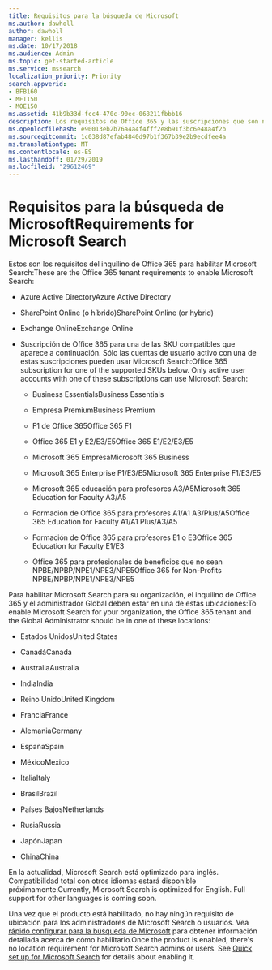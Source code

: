 ```yaml
---
title: Requisitos para la búsqueda de Microsoft
ms.author: dawholl
author: dawholl
manager: kellis
ms.date: 10/17/2018
ms.audience: Admin
ms.topic: get-started-article
ms.service: mssearch
localization_priority: Priority
search.appverid:
- BFB160
- MET150
- MOE150
ms.assetid: 41b9b33d-fcc4-470c-90ec-068211fbbb16
description: Los requisitos de Office 365 y las suscripciones que son necesarios para habilitación Microsoft Search
ms.openlocfilehash: e90013eb2b76a4a4f4fff2e8b91f3bc6e48a4f2b
ms.sourcegitcommit: 1c038d87efab4840d97b1f367b39e2b9ecdfee4a
ms.translationtype: MT
ms.contentlocale: es-ES
ms.lasthandoff: 01/29/2019
ms.locfileid: "29612469"
---
```

# <a name="requirements-for-microsoft-search"></a><span data-ttu-id="e2d08-103">Requisitos para la búsqueda de Microsoft</span><span class="sxs-lookup"><span data-stu-id="e2d08-103">Requirements for Microsoft Search</span></span>

<span data-ttu-id="e2d08-104">Estos son los requisitos del inquilino de Office 365 para habilitar Microsoft Search:</span><span class="sxs-lookup"><span data-stu-id="e2d08-104">These are the Office 365 tenant requirements to enable Microsoft Search:</span></span> 
  
- <span data-ttu-id="e2d08-105">Azure Active Directory</span><span class="sxs-lookup"><span data-stu-id="e2d08-105">Azure Active Directory</span></span>
    
- <span data-ttu-id="e2d08-106">SharePoint Online (o híbrido)</span><span class="sxs-lookup"><span data-stu-id="e2d08-106">SharePoint Online (or hybrid)</span></span>
    
- <span data-ttu-id="e2d08-107">Exchange Online</span><span class="sxs-lookup"><span data-stu-id="e2d08-107">Exchange Online</span></span>
    
- <span data-ttu-id="e2d08-p101">Suscripción de Office 365 para una de las SKU compatibles que aparece a continuación. Sólo las cuentas de usuario activo con una de estas suscripciones pueden usar Microsoft Search:</span><span class="sxs-lookup"><span data-stu-id="e2d08-p101">Office 365 subscription for one of the supported SKUs below. Only active user accounts with one of these subscriptions can use Microsoft Search:</span></span>
    
  - <span data-ttu-id="e2d08-110">Business Essentials</span><span class="sxs-lookup"><span data-stu-id="e2d08-110">Business Essentials</span></span>
    
  - <span data-ttu-id="e2d08-111">Empresa Premium</span><span class="sxs-lookup"><span data-stu-id="e2d08-111">Business Premium</span></span>
    
  - <span data-ttu-id="e2d08-112">F1 de Office 365</span><span class="sxs-lookup"><span data-stu-id="e2d08-112">Office 365 F1</span></span>
    
  - <span data-ttu-id="e2d08-113">Office 365 E1 y E2/E3/E5</span><span class="sxs-lookup"><span data-stu-id="e2d08-113">Office 365 E1/E2/E3/E5</span></span>
    
  - <span data-ttu-id="e2d08-114">Microsoft 365 Empresa</span><span class="sxs-lookup"><span data-stu-id="e2d08-114">Microsoft 365 Business</span></span>
    
  - <span data-ttu-id="e2d08-115">Microsoft 365 Enterprise F1/E3/E5</span><span class="sxs-lookup"><span data-stu-id="e2d08-115">Microsoft 365 Enterprise F1/E3/E5</span></span>
    
  - <span data-ttu-id="e2d08-116">Microsoft 365 educación para profesores A3/A5</span><span class="sxs-lookup"><span data-stu-id="e2d08-116">Microsoft 365 Education for Faculty A3/A5</span></span>
    
  - <span data-ttu-id="e2d08-117">Formación de Office 365 para profesores A1/A1 A3/Plus/A5</span><span class="sxs-lookup"><span data-stu-id="e2d08-117">Office 365 Education for Faculty A1/A1 Plus/A3/A5</span></span>
    
  - <span data-ttu-id="e2d08-118">Formación de Office 365 para profesores E1 o E3</span><span class="sxs-lookup"><span data-stu-id="e2d08-118">Office 365 Education for Faculty E1/E3</span></span>
    
  - <span data-ttu-id="e2d08-119">Office 365 para profesionales de beneficios que no sean NPBE/NPBP/NPE1/NPE3/NPE5</span><span class="sxs-lookup"><span data-stu-id="e2d08-119">Office 365 for Non-Profits NPBE/NPBP/NPE1/NPE3/NPE5</span></span>
    
<span data-ttu-id="e2d08-120">Para habilitar Microsoft Search para su organización, el inquilino de Office 365 y el administrador Global deben estar en una de estas ubicaciones:</span><span class="sxs-lookup"><span data-stu-id="e2d08-120">To enable Microsoft Search for your organization, the Office 365 tenant and the Global Administrator should be in one of these locations:</span></span>
  
- <span data-ttu-id="e2d08-121">Estados Unidos</span><span class="sxs-lookup"><span data-stu-id="e2d08-121">United States</span></span>
    
- <span data-ttu-id="e2d08-122">Canadá</span><span class="sxs-lookup"><span data-stu-id="e2d08-122">Canada</span></span>
    
- <span data-ttu-id="e2d08-123">Australia</span><span class="sxs-lookup"><span data-stu-id="e2d08-123">Australia</span></span>
    
- <span data-ttu-id="e2d08-124">India</span><span class="sxs-lookup"><span data-stu-id="e2d08-124">India</span></span>
    
- <span data-ttu-id="e2d08-125">Reino Unido</span><span class="sxs-lookup"><span data-stu-id="e2d08-125">United Kingdom</span></span>
    
- <span data-ttu-id="e2d08-126">Francia</span><span class="sxs-lookup"><span data-stu-id="e2d08-126">France</span></span>
    
- <span data-ttu-id="e2d08-127">Alemania</span><span class="sxs-lookup"><span data-stu-id="e2d08-127">Germany</span></span>
  
- <span data-ttu-id="e2d08-128">España</span><span class="sxs-lookup"><span data-stu-id="e2d08-128">Spain</span></span>
    
- <span data-ttu-id="e2d08-129">México</span><span class="sxs-lookup"><span data-stu-id="e2d08-129">Mexico</span></span>
    
- <span data-ttu-id="e2d08-130">Italia</span><span class="sxs-lookup"><span data-stu-id="e2d08-130">Italy</span></span>
    
- <span data-ttu-id="e2d08-131">Brasil</span><span class="sxs-lookup"><span data-stu-id="e2d08-131">Brazil</span></span>
    
- <span data-ttu-id="e2d08-132">Países Bajos</span><span class="sxs-lookup"><span data-stu-id="e2d08-132">Netherlands</span></span>
    
- <span data-ttu-id="e2d08-133">Rusia</span><span class="sxs-lookup"><span data-stu-id="e2d08-133">Russia</span></span>
    
- <span data-ttu-id="e2d08-134">Japón</span><span class="sxs-lookup"><span data-stu-id="e2d08-134">Japan</span></span>

- <span data-ttu-id="e2d08-135">China</span><span class="sxs-lookup"><span data-stu-id="e2d08-135">China</span></span>
 
<span data-ttu-id="e2d08-p102">En la actualidad, Microsoft Search está optimizado para inglés. Compatibilidad total con otros idiomas estará disponible próximamente.</span><span class="sxs-lookup"><span data-stu-id="e2d08-p102">Currently, Microsoft Search is optimized for English. Full support for other languages is coming soon.</span></span>

<span data-ttu-id="e2d08-p103">Una vez que el producto está habilitado, no hay ningún requisito de ubicación para los administradores de Microsoft Search o usuarios. Vea [rápido configurar para la búsqueda de Microsoft](quick-set-up.md) para obtener información detallada acerca de cómo habilitarlo.</span><span class="sxs-lookup"><span data-stu-id="e2d08-p103">Once the product is enabled, there's no location requirement for Microsoft Search admins or users. See [Quick set up for Microsoft Search](quick-set-up.md) for details about enabling it.</span></span> 

  

